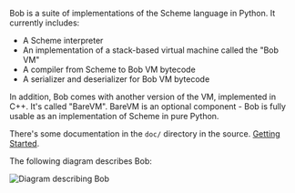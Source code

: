 Bob is a suite of implementations of the Scheme language in Python. It currently
includes:

* A Scheme interpreter
* An implementation of a stack-based virtual machine called the "Bob VM"
* A compiler from Scheme to Bob VM bytecode
* A serializer and deserializer for Bob VM bytecode

In addition, Bob comes with another version of the VM, implemented in C++. It's
called "BareVM". BareVM is an optional component - Bob is fully usable as an
implementation of Scheme in pure Python.

There's some documentation in the ``doc/`` directory in the source.
[Getting Started](https://github.com/eliben/bobscheme/blob/master/doc/bob_getting_started.rst).

The following diagram describes Bob:

![Diagram describing Bob](https://github.com/eliben/bobscheme/blob/master/doc/diagrams/bob_toplevel.png)
